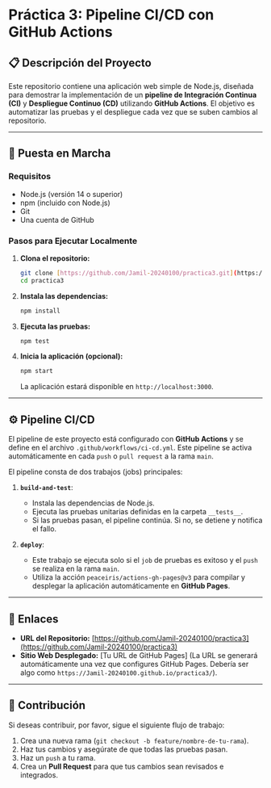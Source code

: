 # Práctica 3: Pipeline CI/CD con GitHub Actions

## 📋 Descripción del Proyecto
Este repositorio contiene una aplicación web simple de Node.js, diseñada para demostrar la implementación de un **pipeline de Integración Continua (CI)** y **Despliegue Continuo (CD)** utilizando **GitHub Actions**. El objetivo es automatizar las pruebas y el despliegue cada vez que se suben cambios al repositorio.

---

## 🚀 Puesta en Marcha

### Requisitos
* Node.js (versión 14 o superior)
* npm (incluido con Node.js)
* Git
* Una cuenta de GitHub

### Pasos para Ejecutar Localmente

1.  **Clona el repositorio:**
    ```bash
    git clone [https://github.com/Jamil-20240100/practica3.git](https://github.com/Jamil-20240100/practica3.git)
    cd practica3
    ```

2.  **Instala las dependencias:**
    ```bash
    npm install
    ```

3.  **Ejecuta las pruebas:**
    ```bash
    npm test
    ```

4.  **Inicia la aplicación (opcional):**
    ```bash
    npm start
    ```
    La aplicación estará disponible en `http://localhost:3000`.

---

## ⚙️ Pipeline CI/CD

El pipeline de este proyecto está configurado con **GitHub Actions** y se define en el archivo `.github/workflows/ci-cd.yml`. Este pipeline se activa automáticamente en cada `push` o `pull request` a la rama `main`.

El pipeline consta de dos trabajos (jobs) principales:

1.  **`build-and-test`**:
    * Instala las dependencias de Node.js.
    * Ejecuta las pruebas unitarias definidas en la carpeta `__tests__`.
    * Si las pruebas pasan, el pipeline continúa. Si no, se detiene y notifica el fallo.

2.  **`deploy`**:
    * Este trabajo se ejecuta solo si el `job` de pruebas es exitoso y el `push` se realiza en la rama `main`.
    * Utiliza la acción `peaceiris/actions-gh-pages@v3` para compilar y desplegar la aplicación automáticamente en **GitHub Pages**.

---

## 🔗 Enlaces

* **URL del Repositorio:** [https://github.com/Jamil-20240100/practica3](https://github.com/Jamil-20240100/practica3)
* **Sitio Web Desplegado:** [Tu URL de GitHub Pages]
    (La URL se generará automáticamente una vez que configures GitHub Pages. Debería ser algo como `https://Jamil-20240100.github.io/practica3/`).

---

## 📝 Contribución

Si deseas contribuir, por favor, sigue el siguiente flujo de trabajo:
1.  Crea una nueva rama (`git checkout -b feature/nombre-de-tu-rama`).
2.  Haz tus cambios y asegúrate de que todas las pruebas pasan.
3.  Haz un `push` a tu rama.
4.  Crea un **Pull Request** para que tus cambios sean revisados e integrados.
